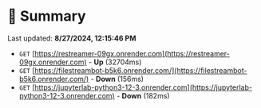 # 📖 Summary
Last updated: **8/27/2024, 12:15:46 PM**

- `GET` [https://restreamer-09gx.onrender.com](https://restreamer-09gx.onrender.com) - **Up** (32704ms)
- `GET` [https://filestreambot-b5k6.onrender.com/](https://filestreambot-b5k6.onrender.com/) - **Down** (156ms)
- `GET` [https://jupyterlab-python3-12-3.onrender.com](https://jupyterlab-python3-12-3.onrender.com) - **Down** (182ms)
